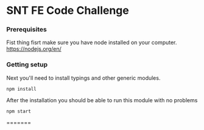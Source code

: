 # SNT FE Code Challenge

### Prerequisites
Fist thing fisrt make sure you have node installed on your computer. 
https://nodejs.org/en/

### Getting setup
Next you'll need to install typings and other generic modules.
```{r, engine='bash', count_lines}
npm install
```
After the installation you should be able to run this module with no problems
```{r, engine='bash', count_lines}
npm start
```
=======
```
